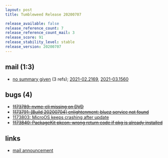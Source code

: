 ```yaml
---
layout: post
title: Tumbleweed Release 20200707

release_available: false
release_reference_count: 7
release_reference_count_mail: 3
release_score: 91
release_stability_level: stable
release_version: 20200707
---
```


## mail (1:3)

- [no summary given](https://github.com/boombatower/tumbleweed-review/issues/10) (3 refs); [2021-02.2169](https://github.com/boombatower/tumbleweed-review/issues/10), [2021-03.1560](https://github.com/boombatower/tumbleweed-review/issues/10)

## bugs (4)

<!--more-->

- ~~[1173789: nvme-cli missing on DVD](https://bugzilla.opensuse.org/show_bug.cgi?id=1173789)~~
- ~~[1173791: \[Build 20200704\] enlightenment: bluez service not found](https://bugzilla.opensuse.org/show_bug.cgi?id=1173791)~~
- [1173803: MicroOS keeps crashing after update](https://bugzilla.opensuse.org/show_bug.cgi?id=1173803)
- ~~[1173840: PackageKit pkcon: wrong return code if pkg is already installed](https://bugzilla.opensuse.org/show_bug.cgi?id=1173840)~~



## links

- [mail announcement](https://github.com/boombatower/tumbleweed-review/issues/10)
